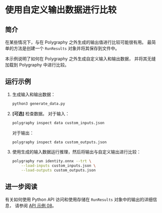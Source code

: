 # 使用自定义输出数据进行比较

## 简介

在某些情况下，与在 Polygraphy 之外生成的输出值进行比较可能很有用。
最简单的方法是创建一个 `RunResults` 对象并将其保存到文件中。

本示例说明了如何在 Polygraphy 之外生成自定义输入和输出数据，
并将其无缝加载到 Polygraphy 中进行比较。

## 运行示例

1.  生成输入和输出数据：

    ```bash
    python3 generate_data.py
    ```

2.  **[可选]** 检查数据。
    对于输入：

    ```bash
    polygraphy inspect data custom_inputs.json
    ```

    对于输出：

    ```bash
    polygraphy inspect data custom_outputs.json
    ```

3.  使用生成的输入数据运行推理，然后将输出与自定义输出进行比较：

    ```bash
    polygraphy run identity.onnx --trt \
        --load-inputs custom_inputs.json \
        --load-outputs custom_outputs.json
    ```

## 进一步阅读

有关如何使用 Python API 访问和使用存储在 `RunResults` 对象中的输出的详细信息，
请参阅 [API 示例 08](../../../api/08_working_with_run_results_and_saved_inputs_manually/)。
